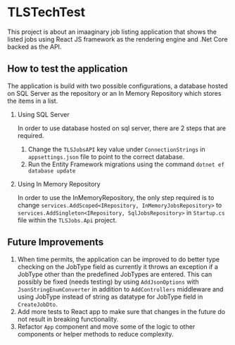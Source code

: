 # TLSTechTest

This project is about an imaaginary job listing application that shows the listed jobs using React JS framework as the rendering engine and .Net Core backed as the API.

## How to test the application

The application is build with two possible configurations, a database hosted on SQL Server as the repository or an In Memory Repository which stores the items in a list.
1. Using SQL Server
    
    In order to use database hosted on sql server, there are 2 steps that are required.
    1. Change the `TLSJobsAPI` key value under `ConnectionStrings` in `appsettings.json` file to point to the correct database.
    2. Run the Entity Framework migrations using the command `dotnet ef database update`

2. Using In Memory Repository

    In order to use the InMemoryRepository, the only step required is to change `services.AddScoped<IRepository, InMemoryJobsRepository>` to `services.AddSingleton<IRepository, SqlJobsRepository>` in `Startup.cs` file within the `TLSJobs.Api` project.

## Future Improvements

1. When time permits, the application can be improved to do better type checking on the JobType field as currently it throws an exception if a JobType other than the predefined JobTypes are entered. This can possibly be fixed (needs testing) by using `AddJsonOptions` with `JsonStringEnumConverter` in addition to `AddControllers` middleware and using JobType instead of string as datatype for JobType field in `CreateJobDto`.
2. Add more tests to React app to make sure that changes in the future do not result in breaking functionality.
3. Refactor `App` component and move some of the logic to other components or helper methods to reduce complexity.
